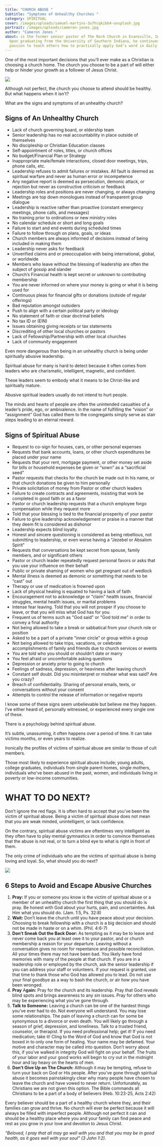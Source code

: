 ```yaml
---
title: "CHURCH ABUSE "
Subtitle: "Symptoms of Unhealthy Churches "
category: SPIRITUAL
cover: /images/uploads/samuel-martins-3u7hcqkibb4-unsplash.jpg
portrait: /images/uploads/cameron-jones.jpg
author: "Cameron Jones "
about: is the former senior pastor of The Rock Church in Evansville, Indiana.
  Upon graduating from the University of Southern Indiana, he continues with his
  passion to teach others how to practically apply God’s word in daily living.
---
```

One of the most important decisions that you'll ever make as a Christian is choosing a church home. The church you choose to be a part of will either help or hinder your growth as a follower of Jesus Christ.

![](/images/uploads/tom-pumford-t5lmpsyxnsu-unsplash.jpg)



Although not perfect, the church you choose to attend should be healthy. But what happens when it isn't?

What are the signs and symptoms of an unhealthy church?

## **Signs of An Unhealthy Church**

* Lack of church governing board, or eldership team
* Senior leadership has no real accountability in place outside of themselves
* No discipleship or Christian Education classes
* Self-appointment of roles, titles, or church offices
* No budget/Financial Plan or Strategy
* Inappropriate male/female interactions, closed door meetings, trips, phone calls, etc.
* Leadership refuses to admit failures or mistakes. All fault is deemed as spiritual warfare and never as human error or incompetence
* Any negative report is deemed as persecution, demonic attack, or rejection but never as constructive criticism or feedback
* Leadership roles and positions are never changing, or always changing
* Meetings are top down monologues instead of transparent group dialogue
* Leadership is reactive rather than proactive (constant emergency meetings, phone calls, and messages)
* No training prior to ordinations or new ministry roles
* No calendar schedule or short and long goals
* Failure to start and end events during scheduled times
* Failure to follow through on plans, goals, or ideas
* Church members are always informed of decisions instead of being included in making them
* Leadership never asks for feedback
* Unverified claims and or preoccupation with being international, global, or worldwide
* Members who leave without the blessing of leadership are often the subject of gossip and slander
* Church’s Financial health is kept secret or unknown to contributing membership
* You are never informed on where your money is going or what it is being used for
* Continuous pleas for financial gifts or donations (outside of regular offerings)
* Bad reputation amongst outsiders
* Push to align with a certain political party or ideology
* No statement of faith or clear doctrinal beliefs
* No tax ID or (EIN)
* Issues obtaining giving receipts or tax statements
* Discrediting of other local churches or pastors
* Lack of Fellowship/Partnership with other local churches
* Lack of community engagement

Even more dangerous than being in an unhealthy church is being under spiritually abusive leadership.

Spiritual abuse for many is hard to detect because it often comes from leaders who are charismatic, intelligent, magnetic, and confident.

These leaders seem to embody what it means to be Christ-like and spiritually mature.

Abusive spiritual leaders usually do not intend to hurt people. 

The minds and hearts of people are often the unintended casualties of a leader’s pride, ego, or ambivalence. In the name of fulfilling the “vision” or “assignment” God has called them to the congregants simply serve as stair steps leading to an eternal reward.

## **Signs of Spiritual Abuse**

* Request to co-sign for houses, cars, or other personal expenses
* Requests that bank accounts, loans, or other church expenditures be placed under your name
* Requests that your rent, mortgage payment, or other money set aside for bills or household expenses be given or “sown” as a “sacrificial seed”
* Pastor requests that checks for the church be made out in his name, or that church donations be given to him personally
* Private solicitation of money from Pastor or other church leaders
* Failure to create contracts and agreements, insisting that work be completed in good faith or as a favor
* Pastor or church leadership requests that a church employee forgo compensation while they request more 
* Told that your blessing is tied to the financial prosperity of your pastor
* Failure to give leadership acknowledgement or praise in a manner that they deem fit is considered as dishonor
* Leadership expects blind loyalty.
* Honest and sincere questioning is considered as being rebellious, not submitting to leadership, or even worse having a “Jezebel or Absalom Spirit"
* Requests that conversations be kept secret from spouse, family members, and or significant others
* Pastor or church leader repeatedly request personal favors or asks that you use your influence on their behalf
* Public or private shaming of women who get pregnant out of wedlock
* Mental illness is deemed as demonic or something that needs to be “cast” out
* Therapy or use of medication is frowned upon
* Lack of physical healing is equated to having a lack of faith
* Encouragement not to acknowledge or “claim” health issues, financial struggles, mental health issues, or marital problems
* Intense fear leaving. Told that you will not prosper if you choose to leave, or that you will miss what God has for you.
* Frequent us of terms such as "God said" or "God told me" in order to convey a final authority
* Not being allowed to take a break or sabbatical from your church role or position
* Asked to be a part of a private “inner circle” or group within a group
* Not being allowed to take trips, vacations, or celebrate accomplishments of family and friends due to church services or events
* You are told who you should or shouldn’t date or marry
* You feel afraid or uncomfortable asking questions
* Depression or anxiety prior to going to church
* Feelings of sadness, depression, or heaviness after leaving church
* Constant self doubt. Did you misinterpret or mishear what was said? Are you crazy?
* Breach of confidentiality. Sharing of personal emails, texts, or conversations without your consent
* Attempts to control the release of information or negative reports

I know some of these signs seem unbelievable but believe me they happen. I’ve either heard of, personally witnessed, or experienced every single one of these.

There is a psychology behind spiritual abuse.

It’s subtle, unassuming, it often happens over a period of time. It can take victims months, or even years to realize.

Ironically the profiles of victims of spiritual abuse are similar to those of cult members.

Those most likely to experience spiritual abuse include; young adults, college graduates, individuals from single parent homes, single mothers, individuals who’ve been abused in the past, women, and individuals living in poverty or low-income communities.

# **WHAT TO DO NEXT?**

Don’t ignore the red flags. It is often hard to accept that you’ve been the victim of spiritual abuse. Being a victim of spiritual abuse does not mean that you are weak minded, unintelligent, or lack confidence.

On the contrary, spiritual abuse victims are oftentimes very intelligent as they often have to play mental gymnastics in order to convince themselves that the abuse is not real, or to turn a blind eye to what is right in front of them.

The only crime of individuals who are the victims of spiritual abuse is being loving and loyal. So, what should you do next?

![](/images/uploads/amaury-gutierrez-rzmqong8h8i-unsplash.jpg)

## **6 Steps to Avoid and Escape Abusive Churches**

1. **Pray:** If you or someone you know is the victim of spiritual abuse or a member of an unhealthy church the first thing that you should do is pray. Be honest with God about your hurts, pain, and uncertainties. Ask Him what you should do. (Jam. 1:5, Ps. 32:8)
2. **Wait:** Don’t leave the church until you have peace about your decision. Choosing to break fellowship with a church is a big decision and should not be made in haste or on a whim. (Phil. 4:6-7)
3. **Don’t Sneak Out the Back Door:** As tempting as it may be to leave and never come back you at least owe it to your pastor, and or church membership a reason for your departure. Leaving without a conversation gives no room for repentance and possible reconciliation. All your times there may not have been bad. You likely have fond memories with many of the people at that church. If you are in a leadership role or employed by the church, ask the senior leadership if you can address your staff or volunteers. If your request is granted, use that time to thank those who God has allowed you to lead. Do not use your final goodbye as a way to bash the church, or air how you have been wronged.
4. **Pray** A**gain:** Pray for the church and its leadership. Pray that God reveals blind spots and brings awareness to any sin issues. Pray for others who may be experiencing what you’ve gone through.
5. **Talk to Someone:** Leaving a church can be one of the hardest things you’ve ever had to do. Not everyone will understand. You may lose some relationships. The pain of leaving a church can for some be synonymous to a divorce or even death. You will likely go through a season of grief, depression, and loneliness. Talk to a trusted friend, counselor, or therapist. If you need professional help; get it! If you need medication; take it! Cling to the Word of God and know that God is not boxed in to only one form of healing. Your name may be defamed. Your motive and character may be called into question. Don’t worry about this, if you’ve walked in integrity God will fight on your behalf. The fruits of your labor and your good works will begin to cry out in the midnight hour and lay heavy on the hearts of men.
6. **Don’t Give Up on The Church:** Although it may be tempting, refuse to turn your back on God or His people. After you’ve gone through spiritual abuse it becomes painstakingly clear why many people have chosen to leave the church and have vowed to never return. Unfortunately, as Christians we are not given this option. The Bible commands all Christians to be a part of a body of believers (Heb. 10:23-25, Acts 2:42)

Every believer should be a part of a healthy church where they, and their families can grow and thrive. No church will ever be perfect because it will always be filled with imperfect people. Although not perfect it can and should be a healthy place where you and your family can find peace and rest as you grow in your love and devotion to Jesus Christ.

*“Beloved, I pray that all may go well with you and that you may be in good health, as it goes well with your soul” (3 John 1:2).*